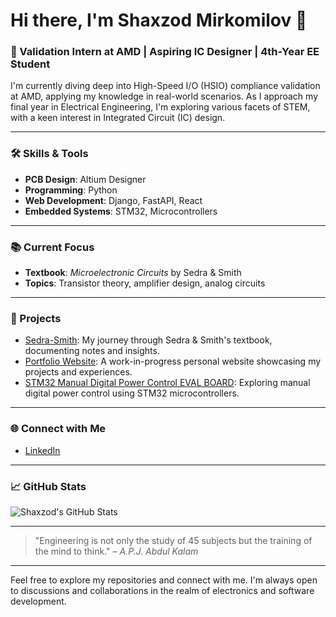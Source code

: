 # Hi there, I'm Shaxzod Mirkomilov 👋

### 🔧 Validation Intern at AMD | Aspiring IC Designer | 4th-Year EE Student

I'm currently diving deep into High-Speed I/O (HSIO) compliance validation at AMD, applying my knowledge in real-world scenarios. As I approach my final year in Electrical Engineering, I'm exploring various facets of STEM, with a keen interest in Integrated Circuit (IC) design.

---

### 🛠️ Skills & Tools

- **PCB Design**: Altium Designer
- **Programming**: Python
- **Web Development**: Django, FastAPI, React
- **Embedded Systems**: STM32, Microcontrollers

---

### 📚 Current Focus

- **Textbook**: *Microelectronic Circuits* by Sedra & Smith
- **Topics**: Transistor theory, amplifier design, analog circuits

---

### 📂 Projects

- [Sedra-Smith](https://github.com/Shaxzodm2611/Sedra-Smith): My journey through Sedra & Smith's textbook, documenting notes and insights.
- [Portfolio Website](https://github.com/Shaxzodm2611/Portfolio-Website): A work-in-progress personal website showcasing my projects and experiences.
- [STM32 Manual Digital Power Control EVAL BOARD](https://github.com/Shaxzodm2611/STM32_Manual-Digital_PowerControl_EVAL_BOARD): Exploring manual digital power control using STM32 microcontrollers.

---

### 🌐 Connect with Me

- [LinkedIn](https://www.linkedin.com/in/shaxzod-mirkomilov-9541a8267/)

---

### 📈 GitHub Stats

![Shaxzod's GitHub Stats](https://github-readme-stats.vercel.app/api?username=Shaxzodm2611&show_icons=true&hide_title=true&count_private=true&hide=prs&theme=radical)

---

> "Engineering is not only the study of 45 subjects but the training of the mind to think." – *A.P.J. Abdul Kalam*

---

Feel free to explore my repositories and connect with me. I'm always open to discussions and collaborations in the realm of electronics and software development.
